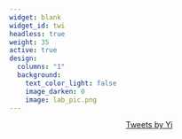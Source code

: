```yaml
---
widget: blank
widget_id: twi
headless: true
weight: 35
active: true
design:
  columns: "1"
  background:
    text_color_light: false
    image_darken: 0
    image: lab_pic.png
---
```

<center><a class="twitter-timeline" data-width="500" data-height="300" href="https://twitter.com/YiLu08121831?ref_src=twsrc%5Etfw">Tweets by Yi</a> <script async src="https://platform.twitter.com/widgets.js" charset="utf-8"></script></center>